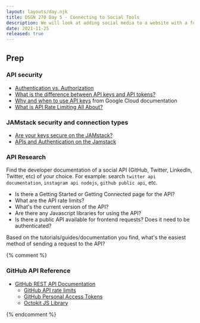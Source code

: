 ```yaml
---
layout: layouts/day.njk
title: DSGN 270 Day 5 - Connecting to Social Tools
description: We will look at adding social media to a website with a focus on using API's. This lesson will focus on security and connections.
date: 2021-11-25
released: true
---
```


## Prep
### API security
- [Authentication vs. Authorization](https://auth0.com/docs/get-started/authentication-and-authorization)
- [What is the difference between API keys and API tokens?](https://security.stackexchange.com/questions/161946/what-is-the-difference-between-api-keys-and-api-tokens-usages)
- [Why and when to use API keys](https://cloud.google.com/endpoints/docs/openapi/when-why-api-key) from Google Cloud documentation
- [What is API Rate Limiting All About?](https://apisyouwonthate.com/blog/what-is-api-rate-limiting-all-about)

### JAMstack security and connection types
- [Are your keys secure on the JAMstack?](https://dev.to/shortdiv/are-your-keys-secure-on-the-jamstack-pin)
- [APIs and Authentication on the Jamstack ](https://css-tricks.com/apis-and-authentication-on-the-jamstack/)

### API Research
Find the developer documentation of a social API (GitHub, Twitter, LinkedIn, Twitter, etc) of your choice. For example: search `twitter api documentation`, `instagram api nodejs`, `github public api`, etc.
- Is there a Getting Started or Getting Connected page for the API?
- What are the API rate limits?
- What's the current version of the API?
- Are there any Javascript libraries for using the API?
- Is there a public API available for frontend requests? Does it need to be authenticated?

Based on the tutorials/guides/documentation you find, what's the easiest method of sending a request to the API?

{% comment %}

### GitHub API Reference
- [GitHub REST API Documentation](https://docs.github.com/en/rest)
    - [GitHub API rate limits](https://docs.github.com/en/rest/overview/resources-in-the-rest-api#rate-limiting)
    - [GitHub Personal Access Tokens](https://docs.github.com/en/authentication/keeping-your-account-and-data-secure/creating-a-personal-access-token)
    - [Octokit JS Library](https://github.com/octokit/octokit.js)

{% endcomment %}